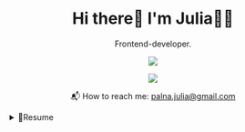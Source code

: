 

<div align='center'>
  <h1>Hi there👋 I'm Julia👩‍💻</h1> 

  <p>Frontend-developer.</p>

  <p>
    <a href="https://codepen.io/juliapalna/" style="max-width:100px">
      <img src="https://img.shields.io/badge/Codepen-000000?style=for-the-badge&logo=codepen&logoColor=white" style="display: inline-block"/>
    </a> 
  </p>
  
  <p>
    <a href="https://codesandbox.io/u/palna.julia/">
      <img src="https://img.shields.io/badge/Codesandbox-000000?style=for-the-badge&logo=CodeSandbox&logoColor=white" style="max-width: 100%"/>
    </a>
  </p>

  <p>📬 How to reach me: <a href="mailto:palna.julia@gmail.com">palna.julia@gmail.com</a></p>
</div>

<details>
  <summary>📃Resume</summary>
    <h2>Technical Stack</h2>
    <ul>
      <li><span>JavaScript, React, TypeScript</span></li>
      <li><span>HTML, CSS, ES6, Sass/SCSS</span></li>
      <li><span>Webpack, Gulp</span></li>
      <li><span>Bootstrap, Chakra UI, Figma</span></li>
      <li><span>GitHub, Git</span></li>
    </ul>
  <h2>Experience</h2>
    <ul>
      <li>
        <span>💻 studying</span><br>
        <span>📆 2022 - moment</span><br>
        <span>✏️ I practice my skills</span>
      </li>
    </ul>
    <p>More: 
      <a href="https://nn.hh.ru/resume/ffa9822eff0bf23bd30039ed1f68345a61326a">
       <span>headhunter</span>
      </a>
    </p>
</details>


<!--
**JuliaPalna/JuliaPalna** is a ✨ _special_ ✨ repository because its `README.md` (this file) appears on your GitHub profile.

Here are some ideas to get you started:

- 🔭 I’m currently working on ...
- 🌱 I’m currently learning ...
- 👯 I’m looking to collaborate on ...
- 🤔 I’m looking for help with ...
- 💬 Ask me about ...
- 📫 How to reach me: ...
- 😄 Pronouns: ...
- ⚡ Fun fact: ...
-->
